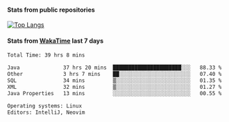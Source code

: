 #### Stats from public repositories

[![Top Langs](https://github-readme-stats.vercel.app/api/top-langs/?username=hyoghurt&layout=compact&exclude_repo=multiserver,docker_compose&langs_count=6)](https://github.com/anuraghazra/github-readme-stats)

#### Stats from [WakaTime](https://wakatime.com/@hyoghurt) last 7 days
<!--START_SECTION:waka-->

```txt
Total Time: 39 hrs 8 mins

Java              37 hrs 20 mins  ██████████████████████░░░   88.33 %
Other             3 hrs 7 mins    ██░░░░░░░░░░░░░░░░░░░░░░░   07.40 %
SQL               34 mins         ▒░░░░░░░░░░░░░░░░░░░░░░░░   01.35 %
XML               32 mins         ▒░░░░░░░░░░░░░░░░░░░░░░░░   01.27 %
Java Properties   13 mins         ░░░░░░░░░░░░░░░░░░░░░░░░░   00.55 %

Operating systems: Linux
Editors: IntelliJ, Neovim
```

<!--END_SECTION:waka-->
